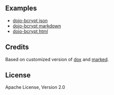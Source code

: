 
Examples
--------
* [dojo-bcrypt json](https://github.com/dcodeIO/dojo/tree/master/doco/tests/bcrypt.json)
* [dojo-bcrypt markdown](https://github.com/dcodeIO/dojo/tree/master/doco/tests/bcrypt.md)
* [dojo-bcrypt html](https://github.com/dcodeIO/dojo/tree/master/doco/tests/bcrypt.html)

Credits
-------
Based on customized version of [dox](https://npmjs.org/package/dox) and [marked](https://npmjs.org/package/marked).

License
-------
Apache License, Version 2.0
